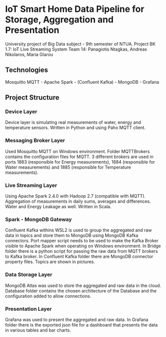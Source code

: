 # IoT Smart Home Data Pipeline for Storage, Aggregation and Presentation
University project of Big Data subject - 9th semester of NTUA.
Project BK 1.7: IoT Live Streaming System
Team 14: Panagiotis Ntagkas, Andreas Nikolaros, Maria Glarou

## Technologies
Mosquitto MQTT - Apache Spark - (Confluent Kafka) - MongoDB - Grafana

## Project Structure

### Device Layer
Device layer is simulating real measurements of water, energy and temperature sensors.
Written in Python and using Paho MQTT client.

### Messaging Broker Layer
Used Mosquitto MQTT on Windows environment.
Folder MQTTBrokers contains the configuration files for MQTT.
3 different brokers are used in ports 1883 (responsible for Energy measurements), 1884 (responsible for Water measurements) and 1885 (responsible for Temperature measurements).

### Live Streaming Layer
Using Apache Spark 2.4.0 with Hadoop 2.7 (compatible with MQTT).
Aggregation of measurements in daily sums, averages and differences. Water and Energy Leakage as well.
Written in Scala.

### Spark - MongoDB Gateway
Confluent Kafka withins WSL2 is used to group the aggregated and raw data in topics and store them to MongoDB using MongoDB Kafka connectors.
Port mapper script needs to be used to make the Kafka Broker visible to Apache Spark when operating on Windows environment.
In Bridge folder there is a python script for passing the raw data from MQTT brokers to Kafka broker.
In Confluent Kafka folder there are MongoDB connector property files.
Topics are shown in pictures.

### Data Storage Layer
MongoDB Atlas was used to store the aggregated and raw data in the cloud. 
Database folder contains the chosen architecture of the Database and the configuration added to allow connections.

### Presentation Layer
Grafana was used to present the aggregated and raw data.
In Grafana folder there is the exported json file for a dashboard that presents the data in various tables and bar charts.
